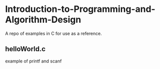 # Introduction-to-Programming-and-Algorithm-Design
A repo of examples in C for use as a reference. 

## helloWorld.c 
example of printf and scanf

